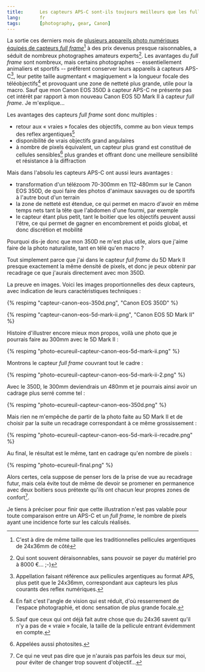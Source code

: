 ```yaml
---
title:      Les capteurs APS-C sont-ils toujours meilleurs que les full frame pour la photo animalière et de sport ?
lang:       fr
tags:       [photography, gear, Canon]
---
```


La sortie ces derniers mois de [plusieurs appareils photo numériques équipés de capteurs *full frame*](http://www.macandphoto.com/2008/10/le-grand-match.html)[^fullframe] à des prix devenus presque raisonnables, a séduit de nombreux photographes amateurs experts[^experts]. Les avantages du *full frame* sont nombreux, mais certains photographes -- essentiellement animaliers et sportifs -- préfèrent conserver leurs appareils à capteurs APS-C[^apsc], leur petite taille augmentant « magiquement » la longueur focale des téléobjectifs[^tele] et provoquant une zone de netteté plus grande, utile pour la macro. Sauf que mon Canon EOS 350D à capteur APS-C ne présente pas cet intérêt par rapport à mon nouveau Canon EOS 5D Mark II à capteur *full frame*. Je m'explique…


[^fullframe]: C'est à dire de même taille que les traditionnelles pellicules argentiques de 24x36mm de côté

[^experts]: Qui sont souvent déraisonnables, sans pouvoir se payer du matériel pro à 8000 €… ;-)

[^apsc]: Appellation faisant référence aux pellicules argentiques au format APS, plus petit que le 24x36mm, correspondant aux capteurs les plus courants des reflex numériques.

[^tele]: En fait c'est l'angle de vision qui est réduit, d'où resserrement de l'espace photographié, et donc sensation de plus grande focale.

Les avantages des capteurs *full frame* sont donc multiples :

- retour aux « vraies » focales des objectifs, comme au bon vieux temps des reflex argentiques[^argentique]
- disponibilité de vrais objectifs grand angulaires
- à nombre de pixels équivalent, un capteur plus grand est constitué de cellules sensibles[^cellules] plus grandes et offrant donc une meilleure sensibilité et résistance à la diffraction

Mais dans l'absolu les capteurs APS-C ont aussi leurs avantages :

- transformation d'un télézoom 70-300mm en 112-480mm sur le Canon EOS 350D, de quoi faire des photos d'animaux sauvages ou de sportifs à l'autre bout d'un terrain
- la zone de netteté est étendue, ce qui permet en macro d'avoir en même temps nets tant la tête que l'abdomen d'une fourmi, par exemple
- le capteur étant plus petit, tant le boitier que les objectifs peuvent aussi l'être, ce qui permet de gagner en encombrement et poids global, et donc discrétion et mobilité

Pourquoi dis-je donc que mon 350D ne m'est plus utile, alors que j'aime faire de la photo naturaliste, tant en télé qu'en macro ?

Tout simplement parce que j'ai dans le capteur *full frame* du 5D Mark II presque exactement la même densité de pixels, et donc je peux obtenir par recadrage ce que j'aurais directement avec mon 350D.

La preuve en images. Voici les images proportionnelles des deux capteurs, avec indication de leurs caractéristiques techniques :


{% respimg "capteur-canon-eos-350d.png", "Canon EOS 350D" %}



{% respimg "capteur-canon-eos-5d-mark-ii.png", "Canon EOS 5D Mark II" %}



Histoire d'illustrer encore mieux mon propos, voilà une photo que je pourrais faire au 300mm avec le 5D Mark II :

{% respimg "photo-ecureuil-capteur-canon-eos-5d-mark-ii.png" %}


Montrons le capteur *full frame* couvrant tout le cadre :

{% respimg "photo-ecureuil-capteur-canon-eos-5d-mark-ii-2.png" %}


Avec le 350D, le 300mm deviendrais un 480mm et je pourrais ainsi avoir un cadrage plus serré comme tel :

{% respimg "photo-ecureuil-capteur-canon-eos-350d.png" %}


Mais rien ne m'empêche de partir de la photo faite au 5D Mark II et de choisir par la suite un recadrage correspondant à ce même grossissement :

{% respimg "photo-ecureuil-capteur-canon-eos-5d-mark-ii-recadre.png" %}


Au final, le résultat est le même, tant en cadrage qu'en nombre de pixels :

{% respimg "photo-ecureuil-final.png" %}


Alors certes, cela suppose de penser lors de la prise de vue au recadrage futur, mais cela évite tout de même de devoir se promener en permanence avec deux boitiers sous prétexte qu'ils ont chacun leur propres zones de confort[^deux].

Je tiens à préciser pour finir que cette illustration n'est pas valable pour toute comparaison entre un APS-C et un *full frame*, le nombre de pixels ayant une incidence forte sur les calculs réalisés.


[^argentique]: Sauf que ceux qui ont déjà fait autre chose que du 24x36 savent qu'il n'y a pas de « vraie » focale, la taille de la pellicule entrant évidemment en compte.

[^cellules]: Appelées aussi photosites.

[^deux]: Ce qui ne veut pas dire que je n'aurais pas parfois les deux sur moi, pour éviter de changer trop souvent d'objectif…
